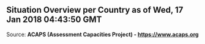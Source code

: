 ## Situation Overview per Country as of Wed, 17 Jan 2018 04:43:50 GMT

Source: **ACAPS (Assessment Capacities Project) - https://www.acaps.org**